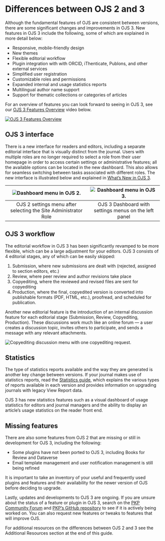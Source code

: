 # Differences between OJS 2 and 3

Although the fundamental features of OJS are consistent between versions, there are some significant changes and improvements in OJS 3. New features in OJS 3 include the following, some of which are explained in more detail below:

* Responsive, mobile-friendly design
* New themes
* Flexible editorial workflow
* Plugin integration with with ORCID, iThenticate, Publons, and other external services
* Simplified user registration
* Customizable roles and permissions
* Expanded internal and usage statistics reports
* Multilingual author name support
* Support for thematic collections or categories of articles

For an overview of features you can look forward to seeing in OJS 3, see our [OJS 3 Features Overview](https://www.youtube.com/watch?feature=player_embedded&v=UFkEj2kXd-0&list=PLg358gdRUrDX7Ai8HcN2vqPM1g0HHG7nu) video below.

[![OJS 3 Features Overview](https://img.youtube.com/vi/UFkEj2kXd-0/0.jpg)](https://www.youtube.com/watch?feature=player_embedded&v=UFkEj2kXd-0&list=PLg358gdRUrDX7Ai8HcN2vqPM1g0HHG7nu)

## OJS 3 interface

There is a new interface for readers and editors, including a separate editorial interface that is visually distinct from the journal. Users with multiple roles are no longer required to select a role from their user homepage in order to access certain settings or administrative features; all the available options can be located in the new dashboard. This also allows for seamless switching between tasks associated with different roles. The new interface is illustrated below and explained in [What’s New in OJS 3](https://docs.pkp.sfu.ca/learning-ojs/en/introduction#whats-new-in-ojs-3).

|    ![Dashboard menu in OJS 2.](./assets/ojs-2-settings.png)     | ![Dashboard menu in OJS 3.](./assets/ojs-3-dashboard.png) |
|:---------------------------------------------------------------:|:---------------------------------------------------------:|
| OJS 2 settings menu after selecting the Site Administrator Role |   OJS 3 Dashboard with settings menus on the left panel   |

## OJS 3 workflow

The editorial workflow in OJS 3 has been significantly revamped to be more flexible, which can be a large adjustment for your editors. OJS 3 consists of 4 editorial stages, any of which can be easily skipped:

1. Submission, where new submissions are dealt with (rejected, assigned to section editors, etc.)
2. Review, where peer review and author revisions take place
3. Copyediting, where the reviewed and revised files are sent for copyediting
4. Production, where the final, copyedited version is converted into publishable formats (PDF, HTML, etc.), proofread, and scheduled for publication.

Another new editorial feature is the introduction of an internal discussion feature for each editorial stage (Submission, Review, Copyediting, Production). These discussions work much like an online forum — a user creates a discussion topic, invites others to participate, and sends a message with any relevant attachments.

![Copyediting discussion menu with one copyediting request.](./assets/ojs-3-discussions.png)

## Statistics

The type of statistics reports available and the way they are generated is another key change between versions. If your journal makes use of statistics reports, read the [Statistics guide](https://docs.pkp.sfu.ca/admin-guide/en/statistics), which explains the various types of reports available in each version and provides information on upgrading journals with legacy View Report data.

OJS 3 has new statistics features such as a visual dashboard of usage statistics for editors and journal managers and the ability to display an article’s usage statistics on the reader front end.

## Missing features

There are also some features from OJS 2 that are missing or still in development for OJS 3, including the following:

* Some plugins have not been ported to OJS 3, including Books for Review and Dataverse
* Email template management and user notification management is still being refined

It is important to take an inventory of your useful and frequently used plugins and features and their availability for the newer version of OJS before deciding to upgrade.

Lastly, updates and developments to OJS 3 are ongoing. If you are unsure about the status of a feature or plugin in OJS 3, search on the [PKP Community Forum](https://forum.pkp.sfu.ca/) and [PKP’s GitHub repository](https://github.com/pkp/pkp-lib/issues) to see if it is actively being worked on. You can also request new features or tweaks to features that will improve OJS.

For additional resources on the differences between OJS 2 and 3 see the Additional Resources section at the end of this guide.
